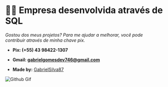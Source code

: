 # 👨‍💻 Empresa desenvolvida através de SQL
   
   
  *Gostou dos meus projetos? Para me ajudar a melhorar, você pode contribuir através de minha chave pix.*
   
- **Pix: (+55) 43 98422-1307**

- **Gmail: gabrielgomesdev746@gmail.com**

- **Made by:** [GabrielSilva87](https://github.com/GabrielSilva87)


![Github Gif](https://user-images.githubusercontent.com/74038190/212257468-1e9a91f1-b626-4baa-b15d-5c385dfa7ed2.gif)
